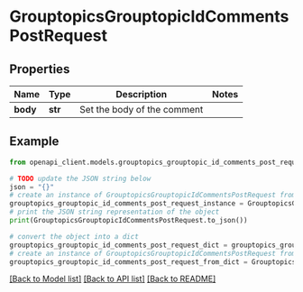 # GrouptopicsGrouptopicIdCommentsPostRequest


## Properties

Name | Type | Description | Notes
------------ | ------------- | ------------- | -------------
**body** | **str** | Set the body of the comment | 

## Example

```python
from openapi_client.models.grouptopics_grouptopic_id_comments_post_request import GrouptopicsGrouptopicIdCommentsPostRequest

# TODO update the JSON string below
json = "{}"
# create an instance of GrouptopicsGrouptopicIdCommentsPostRequest from a JSON string
grouptopics_grouptopic_id_comments_post_request_instance = GrouptopicsGrouptopicIdCommentsPostRequest.from_json(json)
# print the JSON string representation of the object
print(GrouptopicsGrouptopicIdCommentsPostRequest.to_json())

# convert the object into a dict
grouptopics_grouptopic_id_comments_post_request_dict = grouptopics_grouptopic_id_comments_post_request_instance.to_dict()
# create an instance of GrouptopicsGrouptopicIdCommentsPostRequest from a dict
grouptopics_grouptopic_id_comments_post_request_from_dict = GrouptopicsGrouptopicIdCommentsPostRequest.from_dict(grouptopics_grouptopic_id_comments_post_request_dict)
```
[[Back to Model list]](../README.md#documentation-for-models) [[Back to API list]](../README.md#documentation-for-api-endpoints) [[Back to README]](../README.md)


